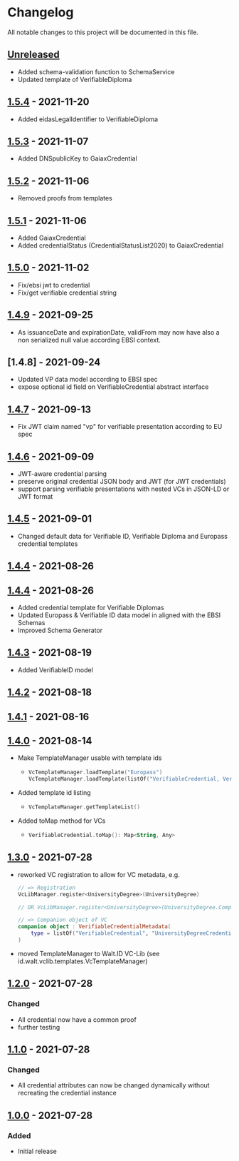 # Changelog

All notable changes to this project will be documented in this file.

## [Unreleased]

-   Added schema-validation function to SchemaService
-   Updated template of VerifiableDiploma 

## [1.5.4] - 2021-11-20

-   Added eidasLegalIdentifier to VerifiableDiploma

## [1.5.3] - 2021-11-07

-   Added DNSpublicKey to GaiaxCredential

## [1.5.2] - 2021-11-06

-   Removed proofs from templates

## [1.5.1] - 2021-11-06

-   Added GaiaxCredential
-   Added credentialStatus (CredentialStatusList2020) to GaiaxCredential

## [1.5.0] - 2021-11-02

-   Fix/ebsi jwt to credential
-   Fix/get verifiable credential string

## [1.4.9] - 2021-09-25

-   As issuanceDate and expirationDate, validFrom may now have also a non serialized null value according EBSI context.

## [1.4.8] - 2021-09-24

-   Updated VP data model according to EBSI spec
-   expose optional id field on VerifiableCredential abstract interface

## [1.4.7] - 2021-09-13

-   Fix JWT claim named "vp" for verifiable presentation according to EU spec

## [1.4.6] - 2021-09-09

-   JWT-aware credential parsing
-   preserve original credential JSON body and JWT (for JWT credentials)
-   support parsing verifiable presentations with nested VCs in JSON-LD or JWT format

## [1.4.5] - 2021-09-01

-   Changed default data for Verifiable ID, Verifiable Diploma and Europass credential templates

## [1.4.4] - 2021-08-26

## [1.4.4] - 2021-08-26

-   Added credential template for Verifiable Diplomas
-   Updated Europass & Verifiable ID data model in aligned with the EBSI Schemas
-   Improved Schema Generator

## [1.4.3] - 2021-08-19

-   Added VerifiableID model

## [1.4.2] - 2021-08-18

## [1.4.1] - 2021-08-16

## [1.4.0] - 2021-08-14

-   Make TemplateManager usable with template ids
    -   ```kotlin
        VcTemplateManager.loadTemplate("Europass")
        VcTemplateManager.loadTemplate(listOf("VerifiableCredential, VerifiableAttestation, Europass"))
        ```
-   Added template id listing
    -   ```kotlin
        VcTemplateManager.getTemplateList()
        ```
-   Added toMap method for VCs
    -   ```kotlin
        VerifiableCredential.toMap(): Map<String, Any>
        ```

## [1.3.0] - 2021-07-28

-   reworked VC registration to allow for VC metadata, e.g.

    ```kotlin
    // => Registration
    VcLibManager.register<UniversityDegree>(UniversityDegree)

    // OR VcLibManager.register<UniversityDegree>(UniversityDegree.Companion)

    // => Companion object of VC
    companion object : VerifiableCredentialMetadata(
        type = listOf("VerifiableCredential", "UniversityDegreeCredential"),
    )
    ```
-   moved TemplateManager to Walt.ID VC-Lib (see id.walt.vclib.templates.VcTemplateManager)

## [1.2.0] - 2021-07-28

### Changed

-   All credential now have a common proof
-   further testing

## [1.1.0] - 2021-07-28

### Changed

-   All credential attributes can now be changed dynamically without recreating the credential instance

## [1.0.0] - 2021-07-28

### Added

-   Initial release

[Unreleased]: https://github.com/walt-id/waltid-ssikit-vclib/compare/1.5.4...HEAD

[1.5.4]: https://github.com/walt-id/waltid-ssikit-vclib/compare/1.5.3...1.5.4

[1.5.3]: https://github.com/walt-id/waltid-ssikit-vclib/compare/1.5.2...1.5.3

[1.5.2]: https://github.com/walt-id/waltid-ssikit-vclib/compare/1.5.1...1.5.2

[1.5.1]: https://github.com/walt-id/waltid-ssikit-vclib/compare/1.5.0...1.5.1

[1.5.0]: https://github.com/walt-id/waltid-ssikit-vclib/compare/1.5.0...1.5.0

[1.5.0]: https://github.com/walt-id/waltid-ssikit-vclib/compare/1.4.9...1.5.0

[1.4.9]: https://github.com/walt-id/waltid-ssikit-vclib/compare/1.4.8...1.4.9

[1.4.7]: https://github.com/walt-id/waltid-ssikit-vclib/compare/1.4.6...1.4.7

[1.4.6]: https://github.com/walt-id/waltid-ssikit-vclib/compare/1.4.5...1.4.6

[1.4.5]: https://github.com/walt-id/waltid-ssikit-vclib/compare/1.4.4...1.4.5

[1.4.4]: https://github.com/walt-id/waltid-ssikit-vclib/compare/1.4.4...1.4.4

[1.4.4]: https://github.com/walt-id/waltid-ssikit-vclib/compare/1.4.3...1.4.4

[1.4.3]: https://github.com/walt-id/waltid-ssikit-vclib/compare/1.4.2...1.4.3

[1.4.2]: https://github.com/walt-id/waltid-ssikit-vclib/compare/1.4.1...1.4.2

[1.4.1]: https://github.com/walt-id/waltid-ssikit-vclib/compare/1.4.0...1.4.1

[1.4.0]: https://github.com/walt-id/waltid-ssikit-vclib/compare/1.3.0...1.4.0

[1.4.2]: https://github.com/walt-id/waltid-ssikit-vclib/compare/1.3.0...1.4.2

[1.3.0]: https://github.com/letstrustid/waltid-ssikit-vclib/compare/1.2.0...1.3.0

[1.2.0]: https://github.com/letstrustid/waltid-ssikit-vclib/compare/1.1.0...1.2.0

[1.1.0]: https://github.com/letstrustid/waltid-ssikit-vclib/compare/1.0.0...1.1.0

[1.0.0]: https://github.com/letstrustid/waltid-ssikit-vclib/compare/1.0.0...1.0.0
